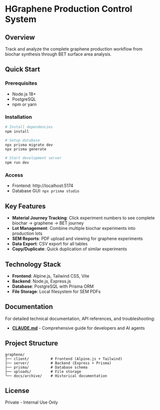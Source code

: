 # HGraphene Production Control System

## Overview
Track and analyze the complete graphene production workflow from biochar synthesis through BET surface area analysis.

## Quick Start

### Prerequisites
- Node.js 18+
- PostgreSQL
- npm or yarn

### Installation
```bash
# Install dependencies
npm install

# Setup database
npx prisma migrate dev
npx prisma generate

# Start development server
npm run dev
```

### Access
- Frontend: http://localhost:5174
- Database GUI: `npx prisma studio`

## Key Features

- **Material Journey Tracking**: Click experiment numbers to see complete biochar → graphene → BET journey
- **Lot Management**: Combine multiple biochar experiments into production lots
- **SEM Reports**: PDF upload and viewing for graphene experiments
- **Data Export**: CSV export for all tables
- **Copy/Duplicate**: Quick duplication of similar experiments

## Technology Stack

- **Frontend**: Alpine.js, Tailwind CSS, Vite
- **Backend**: Node.js, Express.js
- **Database**: PostgreSQL with Prisma ORM
- **File Storage**: Local filesystem for SEM PDFs

## Documentation

For detailed technical documentation, API references, and troubleshooting:
- **[CLAUDE.md](./CLAUDE.md)** - Comprehensive guide for developers and AI agents

## Project Structure

```
graphene/
├── client/          # Frontend (Alpine.js + Tailwind)
├── server/          # Backend (Express + Prisma)
├── prisma/          # Database schema
├── uploads/         # File storage
└── docs/archive/    # Historical documentation
```

## License
Private - Internal Use Only